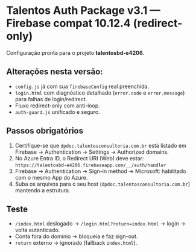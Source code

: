 # Talentos Auth Package v3.1 — Firebase compat 10.12.4 (redirect-only)

Configuração pronta para o projeto **talentosbd-e4206**.

## Alterações nesta versão:
- `config.js` já com sua `firebaseConfig` real preenchida.
- `login.html` com diagnóstico detalhado (`error.code` e `error.message`) para falhas de login/redirect.
- Fluxo redirect-only com anti-loop.
- `auth-guard.js` unificado e seguro.

## Passos obrigatórios
1) Certifique-se que `dpdoc.talentosconsultoria.com.br` está listado em Firebase → Authentication → Settings → Authorized domains.
2) No Azure Entra ID, o Redirect URI (Web) deve estar:
   `https://talentosbd-e4206.firebaseapp.com/__/auth/handler`
3) Firebase → Authentication → Sign-in method → Microsoft: habilitado com o mesmo App do Azure.
4) Suba os arquivos para o seu host (`dpdoc.talentosconsultoria.com.br`) mantendo a estrutura.

## Teste
- `/index.html` deslogado → `/login.html?return=index.html` → login → volta autenticado.
- Conta fora do domínio → bloqueia e faz sign-out.
- `return` externo → ignorado (fallback `index.html`).
